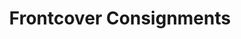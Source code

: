 ---
title: "Frontcover Consignments"
url: /statesville/frontcover-consignments/
shop: Gebrauchtwaren
---